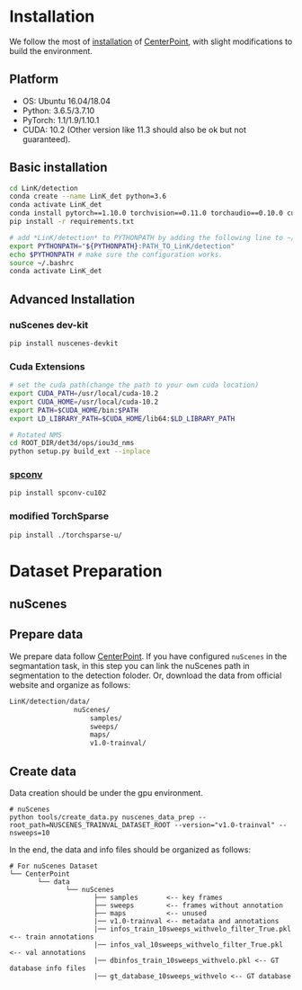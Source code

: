 # Installation

We follow the most of [installation](https://github.com/tianweiy/CenterPoint/blob/master/docs/INSTALL.md) of [CenterPoint](https://github.com/tianweiy/CenterPoint), with slight modifications to build the environment.

## Platform

- OS: Ubuntu 16.04/18.04
- Python: 3.6.5/3.7.10 
- PyTorch: 1.1/1.9/1.10.1
- CUDA: 10.2 (Other version like 11.3 should also be ok but not guaranteed).




## Basic installation

```bash
cd LinK/detection
conda create --name LinK_det python=3.6
conda activate LinK_det
conda install pytorch==1.10.0 torchvision==0.11.0 torchaudio==0.10.0 cudatoolkit=10.2 -c pytorch
pip install -r requirements.txt

# add *LinK/detection* to PYTHONPATH by adding the following line to ~/.bashrc (change the path accordingly)
export PYTHONPATH="${PYTHONPATH}:PATH_TO_LinK/detection"
echo $PYTHONPATH # make sure the configuration works.
source ~/.bashrc
conda activate LinK_det
```

## Advanced Installation 

### nuScenes dev-kit

```bash
pip install nuscenes-devkit
```

### Cuda Extensions

```bash
# set the cuda path(change the path to your own cuda location) 
export CUDA_PATH=/usr/local/cuda-10.2
export CUDA_HOME=/usr/local/cuda-10.2
export PATH=$CUDA_HOME/bin:$PATH
export LD_LIBRARY_PATH=$CUDA_HOME/lib64:$LD_LIBRARY_PATH

# Rotated NMS 
cd ROOT_DIR/det3d/ops/iou3d_nms
python setup.py build_ext --inplace
```

### [spconv](https://github.com/traveller59/spconv)

```bash
pip install spconv-cu102
```

### modified TorchSparse

```bash
pip install ./torchsparse-u/
```


# Dataset Preparation

## nuScenes

## Prepare data
We prepare data follow [CenterPoint](https://github.com/tianweiy/CenterPoint/blob/master/docs/NUSC.md). If you have configured ```nuScenes``` in the segmantation task, in this step you can link the nuScenes path in segmentation to the detection foloder. Or, download the data from official website and organize as follows:

```bash
LinK/detection/data/
                nuScenes/
                    samples/
                    sweeps/
                    maps/
                    v1.0-trainval/
```

## Create data
Data creation should be under the gpu environment.

```
# nuScenes
python tools/create_data.py nuscenes_data_prep --root_path=NUSCENES_TRAINVAL_DATASET_ROOT --version="v1.0-trainval" --nsweeps=10
```
In the end, the data and info files should be organized as follows:
```
# For nuScenes Dataset 
└── CenterPoint
       └── data    
              └── nuScenes 
                     ├── samples       <-- key frames
                     ├── sweeps        <-- frames without annotation
                     ├── maps          <-- unused
                     |── v1.0-trainval <-- metadata and annotations
                     |── infos_train_10sweeps_withvelo_filter_True.pkl <-- train annotations
                     |── infos_val_10sweeps_withvelo_filter_True.pkl <-- val annotations
                     |── dbinfos_train_10sweeps_withvelo.pkl <-- GT database info files
                     |── gt_database_10sweeps_withvelo <-- GT database 
```